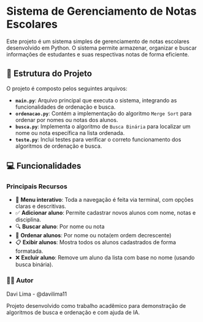# Sistema de Gerenciamento de Notas Escolares

Este projeto é um sistema simples de gerenciamento de notas escolares desenvolvido em Python. O sistema permite armazenar, organizar e buscar informações de estudantes e suas respectivas notas de forma eficiente.

## 📂 Estrutura do Projeto

O projeto é composto pelos seguintes arquivos:

- **`main.py`**: Arquivo principal que executa o sistema, integrando as funcionalidades de ordenação e busca.
- **`ordenacao.py`**: Contém a implementação do algoritmo `Merge Sort` para ordenar por nomes ou notas dos alunos.
- **`busca.py`**: Implementa o algoritmo de `Busca Binária` para localizar um nome ou nota específica na lista ordenada.
- **`teste.py`**: Inclui testes para verificar o correto funcionamento dos algoritmos de ordenação e busca.

## 💻 Funcionalidades
### Principais Recursos

- 📝 **Menu interativo**: Toda a navegação é feita via terminal, com opções claras e descritivas.
- ✅ **Adicionar aluno**: Permite cadastrar novos alunos com nome, notas e disciplina.  
- 🔍 **Buscar aluno**: Por nome ou nota
- 🔀 **Ordenar alunos**:  Por nome ou nota(em ordem decrescente)
- 📋 **Exibir alunos**: Mostra todos os alunos cadastrados de forma formatada.
- ❌ **Excluir aluno**: Remove um aluno da lista com base no nome (usando busca binária).


### 👨‍💻 Autor
Davi Lima - @davilima11

Projeto desenvolvido como trabalho acadêmico para demonstração de algoritmos de busca e ordenação e com ajuda de IA.
